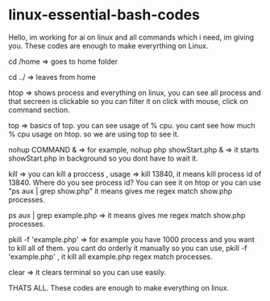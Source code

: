 # linux-essential-bash-codes
Hello, im working for ai on linux and all commands which i need, im giving you. These codes are enough to make everyrthing on Linux.

cd /home => goes to home folder

cd ../ => leaves from home 

htop => shows process and everything on linux, you can see all process and that secreen is clickable so you can filter it on click with mouse, click on command section.

top => basics of top. you can see usage of % cpu. you cant see how much % cpu usage on htop. so we are using top to see it.

nohup COMMAND & => for example, nohup php showStart.php & => it starts showStart.php in background so you dont have to wait it.

kill => you can kill a proccess , usage => kill 13840, it means kill process id of 13840. Where do you see process id? You can see it on htop or you can use "ps aux | grep show.php" it means gives me regex match show.php processes.

ps aux | grep example.php => it means gives me regex match show.php processes.

pkill -f 'example.php' => for example you have 1000 process and you want to kill all of them. you cant do orderly it manually so you can use, pkill -f 'example.php' , it kill all example.php regex match processes.

clear => it clears terminal so you can use easily.

THATS ALL. These codes are enough to make everything on linux.
